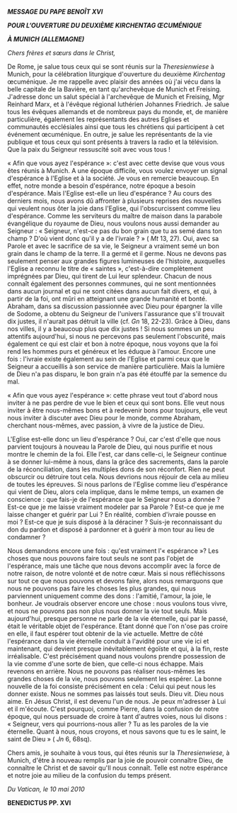 ***MESSAGE DU PAPE BENOÎT XVI***

***POUR L’OUVERTURE DU DEUXIÈME KIRCHENTAG ŒCUMÉNIQUE***

***À MUNICH (ALLEMAGNE)***

*Chers frères et sœurs dans le Christ,*

De Rome, je salue tous ceux qui se sont réunis sur la *Theresienwiese* à Munich, pour la célébration liturgique d'ouverture du deuxième *Kirchentag* œcuménique. Je me rappelle avec plaisir des années où j'ai vécu dans la belle capitale de la Bavière, en tant qu'archevêque de Munich et Freising. J'adresse donc un salut spécial à l'archevêque de Munich et Freising, Mgr Reinhard Marx, et à l'évêque régional luthérien Johannes Friedrich. Je salue tous les évêques allemands et de nombreux pays du monde, et, de manière particulière, également les représentants des autres Eglises et communautés ecclésiales ainsi que tous les chrétiens qui participent à cet événement œcuménique. En outre, je salue les représentants de la vie publique et tous ceux qui sont présents à travers la radio et la télévision. Que la paix du Seigneur ressuscité soit avec vous tous !

« Afin que vous ayez l'espérance »: c'est avec cette devise que vous vous êtes réunis à Munich. A une époque difficile, vous voulez envoyer un signal d'espérance à l'Eglise et à la société. Je vous en remercie beaucoup. En effet, notre monde a besoin d'espérance, notre époque a besoin d'espérance. Mais l'Eglise est-elle un lieu d'espérance ? Au cours des derniers mois, nous avons dû affronter à plusieurs reprises des nouvelles qui veulent nous ôter la joie dans l'Eglise, qui l'obscurcissent comme lieu d'espérance. Comme les serviteurs du maître de maison dans la parabole évangélique du royaume de Dieu, nous voulons nous aussi demander au Seigneur : « Seigneur, n'est-ce pas du bon grain que tu as semé dans ton champ ? D'où vient donc qu'il y a de l'ivraie ? » ( *Mt* 13, 27). Oui, avec sa Parole et avec le sacrifice de sa vie, le Seigneur a vraiment semé un bon grain dans le champ de la terre. Il a germé et il germe. Nous ne devons pas seulement penser aux grandes figures lumineuses de l'histoire, auxquelles l'Eglise a reconnu le titre de « saintes », c'est-à-dire complètement imprégnées par Dieu, qui tirent de Lui leur splendeur. Chacun de nous connaît également des personnes communes, qui ne sont mentionnées dans aucun journal et qui ne sont citées dans aucun fait divers, et qui, à partir de la foi, ont mûri en atteignant une grande humanité et bonté. Abraham, dans sa discussion passionnée avec Dieu pour épargner la ville de Sodome, a obtenu du Seigneur de l'univers l'assurance que s'il trouvait dix justes, il n'aurait pas détruit la ville (cf. *Gn* 18, 22-23). Grâce à Dieu, dans nos villes, il y a beaucoup plus que dix justes ! Si nous sommes un peu attentifs aujourd'hui, si nous ne percevons pas seulement l'obscurité, mais également ce qui est clair et bon à notre époque, nous voyons que la foi rend les hommes purs et généreux et les éduque à l'amour. Encore une fois : l'ivraie existe également au sein de l'Eglise et parmi ceux que le Seigneur a accueillis à son service de manière particulière. Mais la lumière de Dieu n'a pas disparu, le bon grain n'a pas été étouffé par la semence du mal.

« Afin que vous ayez l'espérance »: cette phrase veut tout d'abord nous inviter à ne pas perdre de vue le bien et ceux qui sont bons. Elle veut nous inviter à être nous-mêmes bons et à redevenir bons pour toujours, elle veut nous inviter à discuter avec Dieu pour le monde, comme Abraham, cherchant nous-mêmes, avec passion, à vivre de la justice de Dieu.

L'Eglise est-elle donc un lieu d'espérance ? Oui, car c'est d'elle que nous parvient toujours à nouveau la Parole de Dieu, qui nous purifie et nous montre le chemin de la foi. Elle l'est, car dans celle-ci, le Seigneur continue à se donner lui-même à nous, dans la grâce des sacrements, dans la parole de la réconciliation, dans les multiples dons de son réconfort. Rien ne peut obscurcir ou détruire tout cela. Nous devrions nous réjouir de cela au milieu de toutes les épreuves. Si nous parlons de l'Eglise comme lieu d'espérance qui vient de Dieu, alors cela implique, dans le même temps, un examen de conscience : que fais-je de l'espérance que le Seigneur nous a donnée ? Est-ce que je me laisse vraiment modeler par sa Parole ? Est-ce que je me laisse changer et guérir par Lui ? En réalité, combien d'ivraie pousse en moi ? Est-ce que je suis disposé à la déraciner ? Suis-je reconnaissant du don du pardon et disposé à pardonner et à guérir à mon tour au lieu de condamner ?

Nous demandons encore une fois : qu'est vraiment l'« espérance »? Les choses que nous pouvons faire tout seuls ne sont pas l'objet de l'espérance, mais une tâche que nous devons accomplir avec la force de notre raison, de notre volonté et de notre cœur. Mais si nous réfléchissons sur tout ce que nous pouvons et devons faire, alors nous remarquons que nous ne pouvons pas faire les choses les plus grandes, qui nous parviennent uniquement comme des dons : l'amitié, l'amour, la joie, le bonheur. Je voudrais observer encore une chose : nous voulons tous vivre, et nous ne pouvons pas non plus nous donner la vie tout seuls. Mais aujourd'hui, presque personne ne parle de la vie éternelle, qui par le passé, était le véritable objet de l'espérance. Etant donné que l'on n'ose pas croire en elle, il faut espérer tout obtenir de la vie actuelle. Mettre de côté l'espérance dans la vie éternelle conduit à l'avidité pour une vie ici et maintenant, qui devient presque inévitablement égoïste et qui, à la fin, reste irréalisable. C'est précisément quand nous voulons prendre possession de la vie comme d'une sorte de bien, que celle-ci nous échappe. Mais revenons en arrière. Nous ne pouvons pas réaliser nous-mêmes les grandes choses de la vie, nous pouvons seulement les espérer. La bonne nouvelle de la foi consiste précisément en cela : Celui qui peut nous les donner existe. Nous ne sommes pas laissés tout seuls. Dieu vit. Dieu nous aime. En Jésus Christ, il est devenu l'un de nous. Je peux m'adresser à Lui et il m'écoute. C'est pourquoi, comme Pierre, dans la confusion de notre époque, qui nous persuade de croire à tant d'autres voies, nous lui disons : « Seigneur, vers qui pourrions-nous aller ? Tu as les paroles de la vie éternelle. Quant à nous, nous croyons, et nous savons que tu es le saint, le saint de Dieu » ( *Jn* 6, 68sq).

Chers amis, je souhaite à vous tous, qui êtes réunis sur la *Theresienwiese,* à Munich, d'être à nouveau remplis par la joie de pouvoir connaître Dieu, de connaître le Christ et de savoir qu'Il nous connaît. Telle est notre espérance et notre joie au milieu de la confusion du temps présent.

*Du Vatican, le 10 mai 2010*

**BENEDICTUS PP. XVI**